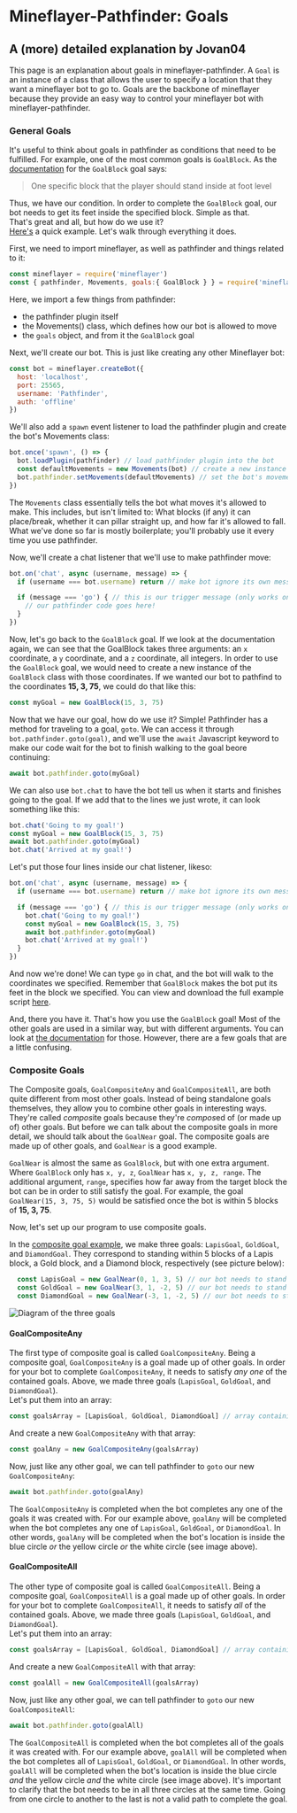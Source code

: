 <!-- Explanation of how to use goals in mineflayer-pathfinder. Made by Jovan04 06/07/2023 -->

# Mineflayer-Pathfinder: Goals
## A (more) detailed explanation by Jovan04

This page is an explanation about goals in mineflayer-pathfinder. A `Goal` is an instance of a class that allows the user to specify a location that they want a mineflayer bot to go to. Goals are the backbone of mineflayer because they provide an easy way to control your mineflayer bot with mineflayer-pathfinder.  

### General Goals
It's useful to think about goals in pathfinder as conditions that need to be fulfilled. For example, one of the most common goals is `GoalBlock`. As the [documentation](https://example.com/) for the `GoalBlock` goal says:

> One specific block that the player should stand inside at foot level

Thus, we have our condition. In order to complete the `GoalBlock` goal, our bot needs to get its feet inside the specified block. Simple as that.  
That's great and all, but how do we use it?  
[Here's](https://example.com/) a quick example. Let's walk through everything it does.

First, we need to import mineflayer, as well as pathfinder and things related to it:  
```js
const mineflayer = require('mineflayer')
const { pathfinder, Movements, goals:{ GoalBlock } } = require('mineflayer-pathfinder')
```
Here, we import a few things from pathfinder:
* the pathfinder plugin itself
* the Movements() class, which defines how our bot is allowed to move
* the `goals` object, and from it the `GoalBlock` goal  

Next, we'll create our bot. This is just like creating any other Mineflayer bot:  
```js
const bot = mineflayer.createBot({
  host: 'localhost',
  port: 25565,
  username: 'Pathfinder',
  auth: 'offline'
})
```

We'll also add a `spawn` event listener to load the pathfinder plugin and create the bot's Movements class:  
```js
bot.once('spawn', () => {
  bot.loadPlugin(pathfinder) // load pathfinder plugin into the bot
  const defaultMovements = new Movements(bot) // create a new instance of the `Movements` class
  bot.pathfinder.setMovements(defaultMovements) // set the bot's movements to the `Movements` we just created
})
```
The `Movements` class essentially tells the bot what moves it's allowed to make. This includes, but isn't limited to: What blocks (if any) it can place/break, whether it can pillar straight up, and how far it's allowed to fall.  
What we've done so far is mostly boilerplate; you'll probably use it every time you use pathfinder.  

Now, we'll create a chat listener that we'll use to make pathfinder move:  
```js
bot.on('chat', async (username, message) => {
  if (username === bot.username) return // make bot ignore its own messages

  if (message === 'go') { // this is our trigger message (only works on servers with vanilla chat)
    // our pathfinder code goes here!
  }
})
```

Now, let's go back to the `GoalBlock` goal. If we look at the documentation again, we can see that the GoalBlock takes three arguments: an `x` coordinate, a `y` coordinate, and a `z` coordinate, all integers. In order to use the `GoalBlock` goal, we would need to create a new instance of the `GoalBlock` class with those coordinates. If we wanted our bot to pathfind to the coordinates **15, 3, 75**, we could do that like this:
```js
const myGoal = new GoalBlock(15, 3, 75)
```

Now that we have our goal, how do we use it? Simple! Pathfinder has a method for traveling to a goal, `goto`. We can access it through `bot.pathfinder.goto(goal)`, and we'll use the `await` Javascript keyword to make our code wait for the bot to finish walking to the goal beore continuing:
```js
await bot.pathfinder.goto(myGoal)
```

We can also use `bot.chat` to have the bot tell us when it starts and finishes going to the goal. If we add that to the lines we just wrote, it can look something like this:
```js
bot.chat('Going to my goal!')
const myGoal = new GoalBlock(15, 3, 75)
await bot.pathfinder.goto(myGoal)
bot.chat('Arrived at my goal!')
```

Let's put those four lines inside our chat listener, likeso:
```js
bot.on('chat', async (username, message) => {
  if (username === bot.username) return // make bot ignore its own messages

  if (message === 'go') { // this is our trigger message (only works on servers with vanilla chat)
    bot.chat('Going to my goal!')
    const myGoal = new GoalBlock(15, 3, 75)
    await bot.pathfinder.goto(myGoal)
    bot.chat('Arrived at my goal!')
  }
})
```

And now we're done! We can type `go` in chat, and the bot will walk to the coordinates we specified. Remember that `GoalBlock` makes the bot put its feet in the block we specified. You can view and download the full example script [here](https://example.com/).

And, there you have it. That's how you use the `GoalBlock` goal! Most of the other goals are used in a similar way, but with different arguments. You can look at [the documentation](https://example.com/) for those. However, there are a few goals that are a little confusing.  

### Composite Goals
The Composite goals, `GoalCompositeAny` and `GoalCompositeAll`, are both quite different from most other goals. Instead of being standalone goals themselves, they allow you to combine other goals in interesting ways. They're called *compos*ite goals because they're *compos*ed of (or made up of) other goals. But before we can talk about the composite goals in more detail, we should talk about the `GoalNear` goal. The composite goals are made up of other goals, and `GoalNear` is a good example.  

`GoalNear` is almost the same as `GoalBlock`, but with one extra argument. Where `GoalBlock` only has `x, y, z`, `GoalNear` has `x, y, z, range`. The additional argument, `range`, specifies how far away from the target block the bot can be in order to still satisfy the goal. For example, the goal `GoalNear(15, 3, 75, 5)` would be satisfied once the bot is within 5 blocks of **15, 3, 75**.  

Now, let's set up our program to use composite goals.  

In the [composite goal example](https://example.com/), we make three goals: `LapisGoal`, `GoldGoal`, and `DiamondGoal`. They correspond to standing within 5 blocks of a Lapis block, a Gold block, and a Diamond block, respectively (see picture below):  
```js
  const LapisGoal = new GoalNear(0, 1, 3, 5) // our bot needs to stand within 5 blocks of the point (0, 1, 3) in order to satisfy this goal (blue circle below)
  const GoldGoal = new GoalNear(3, 1, -2, 5) // our bot needs to stand within 5 blocks of the point (3, 1, -2) in order to satisfy this goal (yellow circle below)
  const DiamondGoal = new GoalNear(-3, 1, -2, 5) // our bot needs to stand within 5 blocks of the point (-3, 1, -2) in order to satisfy this goal (white circle below)
```
![Diagram of the three goals](goalComposite-goals.png)

#### GoalCompositeAny
The first type of composite goal is called `GoalCompositeAny`. Being a composite goal, `GoalCompositeAny` is a goal made up of other goals. In order for your bot to complete `GoalCompositeAny`, it needs to satisfy *any one* of the contained goals. Above, we made three goals (`LapisGoal`, `GoldGoal`, and `DiamondGoal`).  
Let's put them into an array:  
```js
const goalsArray = [LapisGoal, GoldGoal, DiamondGoal] // array containing all three of our goals; we'll use this array in our `GoalCompositeAny` goal
```
And create a new `GoalCompositeAny` with that array:  
```js
const goalAny = new GoalCompositeAny(goalsArray)
```
Now, just like any other goal, we can tell pathfinder to `goto` our new `GoalCompositeAny`:  
```js
await bot.pathfinder.goto(goalAny)
```
The `GoalCompositeAny` is completed when the bot completes any one of the goals it was created with. For our example above, `goalAny` will be completed when the bot completes any one of `LapisGoal`, `GoldGoal`, or `DiamondGoal`. In other words, `goalAny` will be completed when the bot's location is inside the blue circle *or* the yellow circle *or* the white circle (see image above).  

#### GoalCompositeAll
The other type of composite goal is called `GoalCompositeAll`. Being a composite goal, `GoalCompositeAll` is a goal made up of other goals. In order for your bot to complete `GoalCompositeAll`, it needs to satisfy *all* of the contained goals. Above, we made three goals (`LapisGoal`, `GoldGoal`, and `DiamondGoal`).  
Let's put them into an array:  
```js
const goalsArray = [LapisGoal, GoldGoal, DiamondGoal] // array containing all three of our goals; we'll use this array in our `GoalCompositeAll` goal
```
And create a new `GoalCompositeAll` with that array:  
```js
const goalAll = new GoalCompositeAll(goalsArray)
```
Now, just like any other goal, we can tell pathfinder to `goto` our new `GoalCompositeAll`:  
```js
await bot.pathfinder.goto(goalAll)
```
The `GoalCompositeAll` is completed when the bot completes all of the goals it was created with. For our example above, `goalAll` will be completed when the bot completes all of `LapisGoal`, `GoldGoal`, or `DiamondGoal`. In other words, `goalAll` will be completed when the bot's location is inside the blue circle *and* the yellow circle *and* the white circle (see image above). It's important to clarify that the bot needs to be in all three circles at the same time. Going from one circle to another to the last is not a valid path to complete the goal.